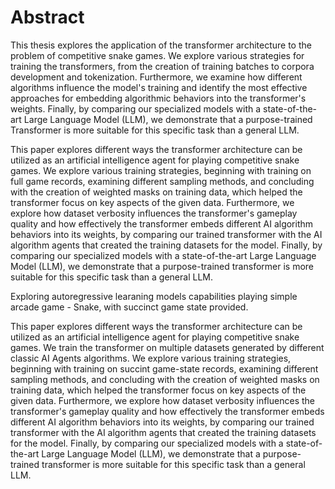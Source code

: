 




# Abstract
 This thesis explores the application of the transformer architecture to the problem of competitive snake games. We explore various strategies for training the transformers, from the creation of training batches to corpora development and tokenization. Furthermore, we examine how different algorithms influence the model's training and identify the most effective approaches for embedding algorithmic behaviors into the transformer's weights. Finally, by comparing our specialized models with a state-of-the-art Large Language Model (LLM), we demonstrate that a purpose-trained Transformer is more suitable for this specific task than a general LLM.


This paper explores different ways the transformer architecture can be utilized as an artificial intelligence agent for playing competitive snake games. We explore various training strategies, beginning with training on full game records, examining different sampling methods, and concluding with the creation of weighted masks on training data, which helped the transformer focus on key aspects of the given data. Furthermore, we explore how dataset verbosity influences the transformer's gameplay quality and how effectively the transformer embeds different AI algorithm behaviors into its weights, by comparing our trained transformer with the AI algorithm agents that created the training datasets for the model. Finally, by comparing our specialized models with a state-of-the-art Large Language Model (LLM), we demonstrate that a purpose-trained transformer is more suitable for this specific task than a general LLM.


Exploring autoregressive learaning models capabilities playing simple arcade game - Snake, with succinct game state provided.



This paper explores different ways the transformer architecture can be utilized as an artificial intelligence agent for playing competitive snake games. We train the transformer on multiple datasets generated by  different classic AI Agents algorithms. We explore various training strategies, beginning with training on succint game-state records, examining different sampling methods, and concluding with the creation of weighted masks on training data, which helped the transformer focus on key aspects of the given data. Furthermore, we explore how dataset verbosity influences the transformer's gameplay quality and how effectively the transformer embeds different AI algorithm behaviors into its weights, by comparing our trained transformer with the AI algorithm agents that created the training datasets for the model. Finally, by comparing our specialized models with a state-of-the-art Large Language Model (LLM), we demonstrate that a purpose-trained transformer is more suitable for this specific task than a general LLM.

